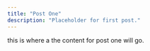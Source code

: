 ```yaml
---
title: "Post One"
description: "Placeholder for first post."
---
```


this is where a the content for post one will go.

